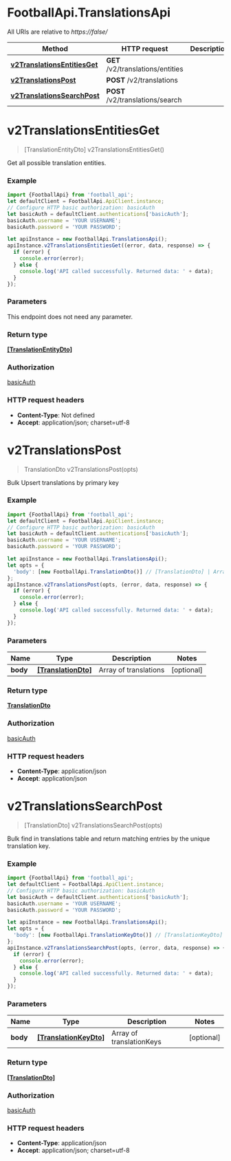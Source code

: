 # FootballApi.TranslationsApi

All URIs are relative to *https://false/*

Method | HTTP request | Description
------------- | ------------- | -------------
[**v2TranslationsEntitiesGet**](TranslationsApi.md#v2TranslationsEntitiesGet) | **GET** /v2/translations/entities | 
[**v2TranslationsPost**](TranslationsApi.md#v2TranslationsPost) | **POST** /v2/translations | 
[**v2TranslationsSearchPost**](TranslationsApi.md#v2TranslationsSearchPost) | **POST** /v2/translations/search | 

<a name="v2TranslationsEntitiesGet"></a>
# **v2TranslationsEntitiesGet**
> [TranslationEntityDto] v2TranslationsEntitiesGet()



Get all possible translation entities.

### Example
```javascript
import {FootballApi} from 'football_api';
let defaultClient = FootballApi.ApiClient.instance;
// Configure HTTP basic authorization: basicAuth
let basicAuth = defaultClient.authentications['basicAuth'];
basicAuth.username = 'YOUR USERNAME';
basicAuth.password = 'YOUR PASSWORD';

let apiInstance = new FootballApi.TranslationsApi();
apiInstance.v2TranslationsEntitiesGet((error, data, response) => {
  if (error) {
    console.error(error);
  } else {
    console.log('API called successfully. Returned data: ' + data);
  }
});
```

### Parameters
This endpoint does not need any parameter.

### Return type

[**[TranslationEntityDto]**](TranslationEntityDto.md)

### Authorization

[basicAuth](../README.md#basicAuth)

### HTTP request headers

 - **Content-Type**: Not defined
 - **Accept**: application/json; charset=utf-8

<a name="v2TranslationsPost"></a>
# **v2TranslationsPost**
> TranslationDto v2TranslationsPost(opts)



Bulk Upsert translations by primary key

### Example
```javascript
import {FootballApi} from 'football_api';
let defaultClient = FootballApi.ApiClient.instance;
// Configure HTTP basic authorization: basicAuth
let basicAuth = defaultClient.authentications['basicAuth'];
basicAuth.username = 'YOUR USERNAME';
basicAuth.password = 'YOUR PASSWORD';

let apiInstance = new FootballApi.TranslationsApi();
let opts = { 
  'body': [new FootballApi.TranslationDto()] // [TranslationDto] | Array of translations
};
apiInstance.v2TranslationsPost(opts, (error, data, response) => {
  if (error) {
    console.error(error);
  } else {
    console.log('API called successfully. Returned data: ' + data);
  }
});
```

### Parameters

Name | Type | Description  | Notes
------------- | ------------- | ------------- | -------------
 **body** | [**[TranslationDto]**](TranslationDto.md)| Array of translations | [optional] 

### Return type

[**TranslationDto**](TranslationDto.md)

### Authorization

[basicAuth](../README.md#basicAuth)

### HTTP request headers

 - **Content-Type**: application/json
 - **Accept**: application/json

<a name="v2TranslationsSearchPost"></a>
# **v2TranslationsSearchPost**
> [TranslationDto] v2TranslationsSearchPost(opts)



Bulk find in translations table and return matching entries by the unique translation key.

### Example
```javascript
import {FootballApi} from 'football_api';
let defaultClient = FootballApi.ApiClient.instance;
// Configure HTTP basic authorization: basicAuth
let basicAuth = defaultClient.authentications['basicAuth'];
basicAuth.username = 'YOUR USERNAME';
basicAuth.password = 'YOUR PASSWORD';

let apiInstance = new FootballApi.TranslationsApi();
let opts = { 
  'body': [new FootballApi.TranslationKeyDto()] // [TranslationKeyDto] | Array of translationKeys
};
apiInstance.v2TranslationsSearchPost(opts, (error, data, response) => {
  if (error) {
    console.error(error);
  } else {
    console.log('API called successfully. Returned data: ' + data);
  }
});
```

### Parameters

Name | Type | Description  | Notes
------------- | ------------- | ------------- | -------------
 **body** | [**[TranslationKeyDto]**](TranslationKeyDto.md)| Array of translationKeys | [optional] 

### Return type

[**[TranslationDto]**](TranslationDto.md)

### Authorization

[basicAuth](../README.md#basicAuth)

### HTTP request headers

 - **Content-Type**: application/json
 - **Accept**: application/json; charset=utf-8

